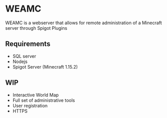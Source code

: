# WEAMC
WEAMC is a webserver that allows for remote administration of a Minecraft server through Spigot Plugins

## Requirements
* SQL server
* Nodejs
* Spigot Server (Minecraft 1.15.2)

## WIP
* Interactive World Map
* Full set of administrative tools
* User registration
* HTTPS
